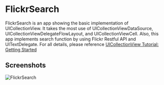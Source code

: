 FlickrSearch
==========

FlickrSearch is an app showing the basic implementation of UICollectionView. It takes the most use of UICollectionViewDataSource, UICollectionViewDelegateFlowLayout, and  UICollectionViewCell. Also, this app implements search function by using Flickr Restful API and UITextDelegate. For all details, please reference [UICollectionView Tutorial: Getting Started](https://www.raywenderlich.com/136159/uicollectionview-tutorial-getting-started)

## Screenshots
![FlickrSearch](https://github.com/soapyigu/30SwiftProjects/blob/master/Project%2018%20-%20FlickrSearch/FlickrSearch.gif)
